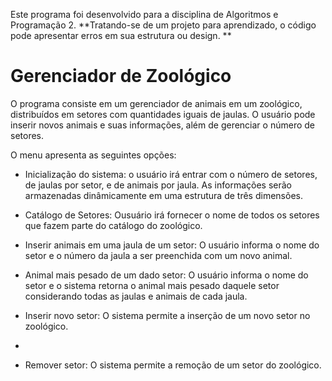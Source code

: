 Este programa foi desenvolvido para a disciplina de Algoritmos e Programação 2. **Tratando-se de um projeto para aprendizado, o código pode apresentar erros em sua estrutura ou design. **

# Gerenciador de Zoológico 
O programa consiste em um gerenciador de animais em um zoológico, distribuídos em setores com quantidades iguais de jaulas. O usuário pode inserir novos animais e suas informações, além de gerenciar o número de setores.

O menu apresenta as seguintes opções:
- Inicialização do sistema: o usuário irá entrar com o número de setores, de jaulas por setor, e de animais por jaula. 
As informações serão armazenadas dinâmicamente em uma estrutura de três dimensões. 

- Catálogo de Setores: Ousuário irá fornecer o nome de todos os setores que fazem parte do catálogo do zoológico. 

- Inserir animais em uma jaula de um setor: O usuário informa o nome do setor e o número da jaula a ser preenchida com um novo animal.

- Animal mais pesado de um dado setor: O usuário informa o nome do setor e o sistema retorna o animal mais pesado daquele setor considerando todas as jaulas e
animais de cada jaula.

- Inserir novo setor: O sistema permite a inserção de um novo setor no zoológico.
- 
-  Remover setor: O sistema permite a remoção de um setor do zoológico.


